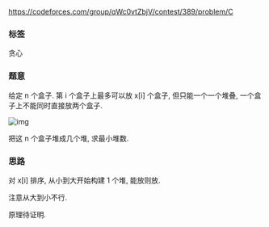 https://codeforces.com/group/qWc0vtZbjV/contest/389/problem/C

### 标签

贪心

### 题意

给定 n 个盒子. 第 i 个盒子上最多可以放 x[i] 个盒子, 但只能一个一个堆叠, 一个盒子上不能同时直接放两个盒子.

![img](http://nme-200t.oss-cn-hangzhou.aliyuncs.com/notes/2022-07-08-024742.png)

把这 n 个盒子堆成几个堆, 求最小堆数.

### 思路

对 x[i] 排序, 从小到大开始构建 1 个堆, 能放则放.

注意从大到小不行.

原理待证明.

